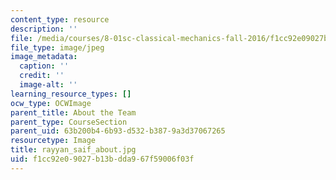 ```yaml
---
content_type: resource
description: ''
file: /media/courses/8-01sc-classical-mechanics-fall-2016/f1cc92e09027b13bdda967f59006f03f_rayyan_saif_about.jpg
file_type: image/jpeg
image_metadata:
  caption: ''
  credit: ''
  image-alt: ''
learning_resource_types: []
ocw_type: OCWImage
parent_title: About the Team
parent_type: CourseSection
parent_uid: 63b200b4-6b93-d532-b387-9a3d37067265
resourcetype: Image
title: rayyan_saif_about.jpg
uid: f1cc92e0-9027-b13b-dda9-67f59006f03f
---
```

